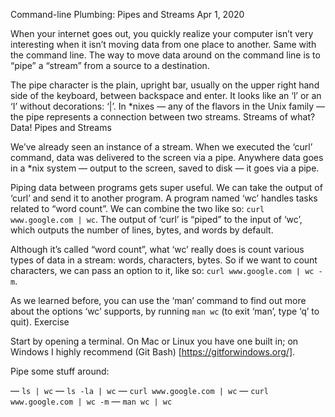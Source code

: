 Command-line Plumbing: Pipes and Streams
Apr 1, 2020

When your internet goes out, you quickly realize your computer isn’t very interesting when it isn’t moving data from one place to another. Same with the command line. The way to move data around on the command line is to “pipe” a “stream” from a source to a destination.

The pipe character is the plain, upright bar, usually on the upper right hand side of the keyboard, between backspace and enter. It looks like an ‘l’ or an ‘I’ without decorations: ‘|’. In \*nixes — any of the flavors in the Unix family — the pipe represents a connection between two streams. Streams of what? Data!
Pipes and Streams

We’ve already seen an instance of a stream. When we executed the ‘curl’ command, data was delivered to the screen via a pipe. Anywhere data goes in a \*nix system — output to the screen, saved to disk — it goes via a pipe.

Piping data between programs gets super useful. We can take the output of ‘curl’ and send it to another program. A program named ‘wc’ handles tasks related to “word count”. We can combine the two like so: `curl www.google.com | wc`. The output of ‘curl’ is “piped” to the input of ‘wc’, which outputs the number of lines, bytes, and words by default.

Although it’s called “word count”, what ‘wc’ really does is count various types of data in a stream: words, characters, bytes. So if we want to count characters, we can pass an option to it, like so: `curl www.google.com | wc -m`.

As we learned before, you can use the ‘man’ command to find out more about the options ‘wc’ supports, by running `man wc` (to exit ‘man’, type ‘q’ to quit).
Exercise

Start by opening a terminal. On Mac or Linux you have one built in; on Windows I highly recommend (Git Bash) [https://gitforwindows.org/].

Pipe some stuff around:

— `ls | wc`
— `ls -la | wc`
— `curl www.google.com | wc`
— `curl www.google.com | wc -m`
— `man wc | wc`

